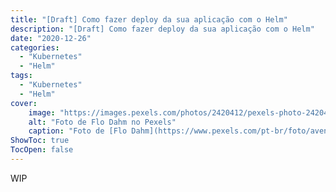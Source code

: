 ```yaml
---
title: "[Draft] Como fazer deploy da sua aplicação com o Helm"
description: "[Draft] Como fazer deploy da sua aplicação com o Helm"
date: "2020-12-26"
categories:
  - "Kubernetes"
  - "Helm"
tags:
  - "Kubernetes"
  - "Helm"
cover:
    image: "https://images.pexels.com/photos/2420412/pexels-photo-2420412.jpeg"
    alt: "Foto de Flo Dahm no Pexels"
    caption: "Foto de [Flo Dahm](https://www.pexels.com/pt-br/foto/aventura-barco-barco-a-vela-bote-2420412/) no Pexels"
ShowToc: true
TocOpen: false
---
```


WIP
